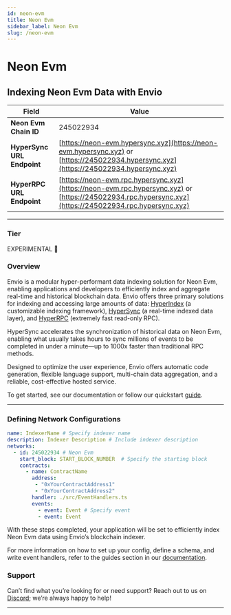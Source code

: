 ```yaml
---
id: neon-evm
title: Neon Evm
sidebar_label: Neon Evm
slug: /neon-evm
---
```


# Neon Evm

## Indexing Neon Evm Data with Envio

| **Field**                     | **Value**                                                                                          |
|-------------------------------|----------------------------------------------------------------------------------------------------|
| **Neon Evm Chain ID**     | 245022934                                                                                            |
| **HyperSync URL Endpoint**    | [https://neon-evm.hypersync.xyz](https://neon-evm.hypersync.xyz) or [https://245022934.hypersync.xyz](https://245022934.hypersync.xyz) |
| **HyperRPC URL Endpoint**     | [https://neon-evm.rpc.hypersync.xyz](https://neon-evm.rpc.hypersync.xyz) or [https://245022934.rpc.hypersync.xyz](https://245022934.rpc.hypersync.xyz) |

---

### Tier

EXPERIMENTAL 🧪

### Overview

Envio is a modular hyper-performant data indexing solution for Neon Evm, enabling applications and developers to efficiently index and aggregate real-time and historical blockchain data. Envio offers three primary solutions for indexing and accessing large amounts of data: [HyperIndex](/docs/HyperIndex/overview) (a customizable indexing framework), [HyperSync](/docs/HyperSync/overview) (a real-time indexed data layer), and [HyperRPC](/docs/HyperSync/overview-hyperrpc) (extremely fast read-only RPC).

HyperSync accelerates the synchronization of historical data on Neon Evm, enabling what usually takes hours to sync millions of events to be completed in under a minute—up to 1000x faster than traditional RPC methods.

Designed to optimize the user experience, Envio offers automatic code generation, flexible language support, multi-chain data aggregation, and a reliable, cost-effective hosted service.

To get started, see our documentation or follow our quickstart [guide](/docs/HyperIndex/contract-import).

---

### Defining Network Configurations

```yaml
name: IndexerName # Specify indexer name
description: Indexer Description # Include indexer description
networks:
  - id: 245022934 # Neon Evm  
    start_block: START_BLOCK_NUMBER  # Specify the starting block
    contracts:
      - name: ContractName
        address:
         - "0xYourContractAddress1"
         - "0xYourContractAddress2"
        handler: ./src/EventHandlers.ts
        events:
          - event: Event # Specify event
          - event: Event
```

With these steps completed, your application will be set to efficiently index Neon Evm data using Envio’s blockchain indexer.

For more information on how to set up your config, define a schema, and write event handlers, refer to the guides section in our [documentation](/docs/HyperIndex/configuration-file).

### Support

Can’t find what you’re looking for or need support? Reach out to us on [Discord](https://discord.com/invite/Q9qt8gZ2fX); we’re always happy to help!

---
